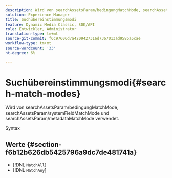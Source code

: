 ```yaml
---
description: Wird von searchAssetsParam/bedingungMatchMode, searchAssetsParam/systemFieldMatchMode und searchAssetsParam/metadataMatchMode verwendet.
solution: Experience Manager
title: Suchübereinstimmungsmodi
feature: Dynamic Media Classic, SDK/API
role: Entwickler, Administrator
translation-type: tm+mt
source-git-commit: f6c97606d7a4209427316d7367013ad9585a5cae
workflow-type: tm+mt
source-wordcount: '33'
ht-degree: 6%

---
```



# Suchübereinstimmungsmodi{#search-match-modes}

Wird von searchAssetsParam/bedingungMatchMode, searchAssetsParam/systemFieldMatchMode und searchAssetsParam/metadataMatchMode verwendet.

Syntax

## Werte {#section-f6b12b626db5425796a9dc7de481741a}

* [!DNL `MatchAll`]
* [!DNL `MatchAny`]

